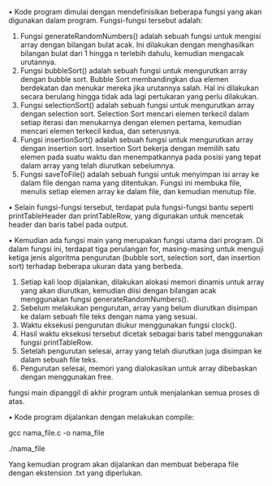 •	Kode program dimulai dengan mendefinisikan beberapa fungsi yang akan digunakan dalam program. Fungsi-fungsi tersebut adalah:
1)	Fungsi generateRandomNumbers() adalah sebuah fungsi untuk mengisi array dengan bilangan bulat acak. Ini dilakukan dengan menghasilkan bilangan bulat dari 1 hingga n terlebih dahulu, kemudian mengacak urutannya.
2)	Fungsi bubbleSort() adalah sebuah fungsi untuk mengurutkan array dengan bubble sort. Bubble Sort membandingkan dua elemen berdekatan dan menukar mereka jika urutannya salah. Hal ini dilakukan secara berulang hingga tidak ada lagi pertukaran yang perlu dilakukan.
3)	Fungsi selectionSort() adalah sebuah fungsi untuk mengurutkan array dengan selection sort. Selection Sort mencari elemen terkecil dalam setiap iterasi dan menukarnya dengan elemen pertama, kemudian mencari elemen terkecil kedua, dan seterusnya.
4)	Fungsi insertionSort() adalah sebuah fungsi untuk mengurutkan array dengan insertion sort.  Insertion Sort bekerja dengan memilih satu elemen pada suatu waktu dan menempatkannya pada posisi yang tepat dalam array yang telah diurutkan sebelumnya.
5)	Fungsi saveToFile() adalah sebuah fungsi untuk menyimpan isi array ke dalam file dengan nama yang ditentukan. Fungsi ini membuka file, menulis setiap elemen array ke dalam file, dan kemudian menutup file.
   
•	Selain fungsi-fungsi tersebut, terdapat pula fungsi-fungsi bantu seperti printTableHeader dan printTableRow, yang digunakan untuk mencetak header dan baris tabel pada output.

•	Kemudian ada fungsi main yang merupakan fungsi utama dari program. Di dalam fungsi ini, terdapat tiga perulangan for, masing-masing untuk menguji ketiga jenis algoritma pengurutan (bubble sort, selection sort, dan insertion sort) terhadap beberapa ukuran data yang berbeda.
1)	Setiap kali loop dijalankan, dilakukan alokasi memori dinamis untuk array yang akan diurutkan, kemudian diisi dengan bilangan acak menggunakan fungsi generateRandomNumbers().
2)  Sebelum melakukan pengurutan, array yang belum diurutkan disimpan ke dalam sebuah file teks dengan nama yang sesuai.
3)	Waktu eksekusi pengurutan diukur menggunakan fungsi clock().
4)	Hasil waktu eksekusi tersebut dicetak sebagai baris tabel menggunakan fungsi printTableRow.
5)	Setelah pengurutan selesai, array yang telah diurutkan juga disimpan ke dalam sebuah file teks.
6)	Pengurutan selesai, memori yang dialokasikan untuk array dibebaskan dengan menggunakan free.
   
fungsi main dipanggil di akhir program untuk menjalankan semua proses di atas.

•	Kode program dijalankan dengan melakukan compile:

gcc nama_file.c -o nama_file

./nama_file

Yang kemudian program akan dijalankan dan membuat beberapa file dengan ekstension .txt yang diperlukan.
